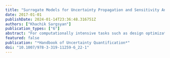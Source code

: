 ```yaml
---
title: "Surrogate Models for Uncertainty Propagation and Sensitivity Analysis"
date: 2017-01-01
publishDate: 2024-01-14T23:36:48.316751Z
authors: ["Khachik Sargsyan"]
publication_types: ["6"]
abstract: "For computationally intensive tasks such as design optimization, global sensitivity analysis, or parameter estimation, a model of interest needs to be evaluated multiple times exploring potential parameter ranges or design conditions. If a single simulation of the computational model is expensive, it is common to employ a precomputed surrogate approximation instead. The construction of an appropriate surrogate does still require a number of training evaluations of the original model. Typically, more function evaluations lead to more accurate surrogates, and therefore a careful accuracy-vs-efficiency tradeoff needs to take place for a given computational task. This chapter specifically focuses on polynomial chaos surrogates that are well suited for forward uncertainty propagation tasks, discusses a few construction mechanisms for such surrogates, and demonstrates the computational gain on select test functions."
featured: false
publication: "*Handbook of Uncertainty Quantification*"
doi: "10.1007/978-3-319-11259-6_22-1"
---
```


